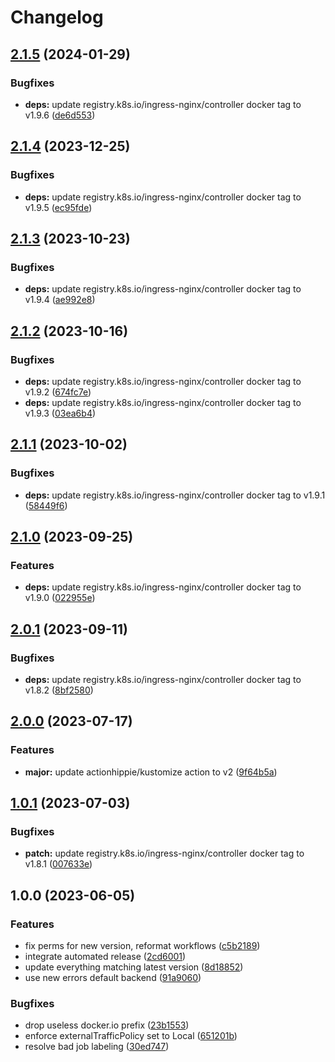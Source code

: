 # Changelog

## [2.1.5](https://github.com/kustomhippie/ingress-nginx/compare/v2.1.4...v2.1.5) (2024-01-29)


### Bugfixes

* **deps:** update registry.k8s.io/ingress-nginx/controller docker tag to v1.9.6 ([de6d553](https://github.com/kustomhippie/ingress-nginx/commit/de6d553304b7f276aec6865674465f805e8dbebe))

## [2.1.4](https://github.com/kustomhippie/ingress-nginx/compare/v2.1.3...v2.1.4) (2023-12-25)


### Bugfixes

* **deps:** update registry.k8s.io/ingress-nginx/controller docker tag to v1.9.5 ([ec95fde](https://github.com/kustomhippie/ingress-nginx/commit/ec95fde1cc19b84d4431d50170dfa4fe6ed56478))

## [2.1.3](https://github.com/kustomhippie/ingress-nginx/compare/v2.1.2...v2.1.3) (2023-10-23)


### Bugfixes

* **deps:** update registry.k8s.io/ingress-nginx/controller docker tag to v1.9.4 ([ae992e8](https://github.com/kustomhippie/ingress-nginx/commit/ae992e817119d7f3ec6d979b611e714c06765bf2))

## [2.1.2](https://github.com/kustomhippie/ingress-nginx/compare/v2.1.1...v2.1.2) (2023-10-16)


### Bugfixes

* **deps:** update registry.k8s.io/ingress-nginx/controller docker tag to v1.9.2 ([674fc7e](https://github.com/kustomhippie/ingress-nginx/commit/674fc7eff44ffe21cb97931885a4dfe7f54bf372))
* **deps:** update registry.k8s.io/ingress-nginx/controller docker tag to v1.9.3 ([03ea6b4](https://github.com/kustomhippie/ingress-nginx/commit/03ea6b4fb713017e9eeabde8174082200a882d02))

## [2.1.1](https://github.com/kustomhippie/ingress-nginx/compare/v2.1.0...v2.1.1) (2023-10-02)


### Bugfixes

* **deps:** update registry.k8s.io/ingress-nginx/controller docker tag to v1.9.1 ([58449f6](https://github.com/kustomhippie/ingress-nginx/commit/58449f6e6ec96e6017e3f977de37aa15138f7749))

## [2.1.0](https://github.com/kustomhippie/ingress-nginx/compare/v2.0.1...v2.1.0) (2023-09-25)


### Features

* **deps:** update registry.k8s.io/ingress-nginx/controller docker tag to v1.9.0 ([022955e](https://github.com/kustomhippie/ingress-nginx/commit/022955e6a07d67819a8f1ce414a88e339280cc9b))

## [2.0.1](https://github.com/kustomhippie/ingress-nginx/compare/v2.0.0...v2.0.1) (2023-09-11)


### Bugfixes

* **deps:** update registry.k8s.io/ingress-nginx/controller docker tag to v1.8.2 ([8bf2580](https://github.com/kustomhippie/ingress-nginx/commit/8bf25800eb7fef8b6974406551ca437855b134f6))

## [2.0.0](https://github.com/kustomhippie/ingress-nginx/compare/v1.0.1...v2.0.0) (2023-07-17)


### Features

* **major:** update actionhippie/kustomize action to v2 ([9f64b5a](https://github.com/kustomhippie/ingress-nginx/commit/9f64b5ad24e1c197a05c694a4f231da81e3a29d1))

## [1.0.1](https://github.com/kustomhippie/ingress-nginx/compare/v1.0.0...v1.0.1) (2023-07-03)


### Bugfixes

* **patch:** update registry.k8s.io/ingress-nginx/controller docker tag to v1.8.1 ([007633e](https://github.com/kustomhippie/ingress-nginx/commit/007633e7a05d4c013b4c465beadc40a527e3dbf1))

## 1.0.0 (2023-06-05)


### Features

* fix perms for new version, reformat workflows ([c5b2189](https://github.com/kustomhippie/ingress-nginx/commit/c5b218983743ef72efc5f87212898f94c7e960c5))
* integrate automated release ([2cd6001](https://github.com/kustomhippie/ingress-nginx/commit/2cd60015f1212cd64674a8d2b229db2c422ea53f))
* update everything matching latest version ([8d18852](https://github.com/kustomhippie/ingress-nginx/commit/8d18852999a105a33e02ae8c5caf9b87362775f1))
* use new errors default backend ([91a9060](https://github.com/kustomhippie/ingress-nginx/commit/91a906007b3d2909fae5aaf2daf827c807cb4667))


### Bugfixes

* drop useless docker.io prefix ([23b1553](https://github.com/kustomhippie/ingress-nginx/commit/23b1553a05b52eeb3ab5088f46c4daa4b204e962))
* enforce externalTrafficPolicy set to Local ([651201b](https://github.com/kustomhippie/ingress-nginx/commit/651201bdbc1cbb05240cfe38704af32996249c12))
* resolve bad job labeling ([30ed747](https://github.com/kustomhippie/ingress-nginx/commit/30ed74795e765c6b7c2e1e6138c2a86bdd49d8e7))
